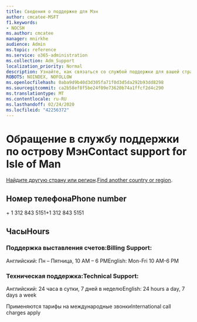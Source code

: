 ```yaml
---
title: Сведения о поддержке для Мэн
author: cmcatee-MSFT
f1.keywords:
- NOCSH
ms.author: cmcatee
manager: mnirkhe
audience: Admin
ms.topic: reference
ms.service: o365-administration
ms.collection: Adm_Support
localization_priority: Normal
description: Узнайте, как связаться со службой поддержки для вашей страны или региона.
ROBOTS: NOINDEX, NOFOLLOW
ms.openlocfilehash: 0aba9d9b40d3d305fa71f0d3d5da292b93dd8298
ms.sourcegitcommit: ca2b58ef8f5be24f09e73620b74a1ffcf2d4c290
ms.translationtype: MT
ms.contentlocale: ru-RU
ms.lasthandoff: 02/24/2020
ms.locfileid: "42256372"
---
```

# <a name="contact-support-for-isle-of-man"></a><span data-ttu-id="98ed1-103">Обращение в службу поддержки по острову Мэн</span><span class="sxs-lookup"><span data-stu-id="98ed1-103">Contact support for Isle of Man</span></span>

<span data-ttu-id="98ed1-104">[Найдите другую страну или регион](../contact-support-for-business-products.md).</span><span class="sxs-lookup"><span data-stu-id="98ed1-104">[Find another country or region](../contact-support-for-business-products.md).</span></span>

## <a name="phone-number"></a><span data-ttu-id="98ed1-105">Номер телефона</span><span class="sxs-lookup"><span data-stu-id="98ed1-105">Phone number</span></span>
<span data-ttu-id="98ed1-106">+ 1 312 843 5151</span><span class="sxs-lookup"><span data-stu-id="98ed1-106">+1 312 843 5151</span></span>

## <a name="hours"></a><span data-ttu-id="98ed1-107">Часы</span><span class="sxs-lookup"><span data-stu-id="98ed1-107">Hours</span></span>
### <a name="billing-support"></a><span data-ttu-id="98ed1-108">Поддержка выставления счетов:</span><span class="sxs-lookup"><span data-stu-id="98ed1-108">Billing Support:</span></span>

<span data-ttu-id="98ed1-109">Английский: Пн – Пятница, 10 AM – 6 PM</span><span class="sxs-lookup"><span data-stu-id="98ed1-109">English: Mon-Fri 10 AM-6 PM</span></span>

### <a name="technical-support"></a><span data-ttu-id="98ed1-110">Техническая поддержка:</span><span class="sxs-lookup"><span data-stu-id="98ed1-110">Technical Support:</span></span>

<span data-ttu-id="98ed1-111">Английский: 24 часа в сутки, 7 дней в неделю</span><span class="sxs-lookup"><span data-stu-id="98ed1-111">English: 24 hours a day, 7 days a week</span></span>

<span data-ttu-id="98ed1-112">Применяются тарифы на международные звонки</span><span class="sxs-lookup"><span data-stu-id="98ed1-112">International call charges apply</span></span>